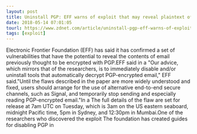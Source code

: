 ```yaml
---
layout: post
title: Uninstall PGP: EFF warns of exploit that may reveal plaintext of encrypted emails
date: 2018-05-14 07:01:05
tourl: https://www.zdnet.com/article/uninstall-pgp-eff-warns-of-exploit-that-may-reveal-plaintext-of-encrypted-emails/
tags: [exploit]
---
```

Electronic Frontier Foundation (EFF) has said it has confirmed a set of vulnerabilities that have the potential to reveal the contents of email previously thought to be encrypted with PGP.EFF said in a "Our advice, which mirrors that of the researchers, is to immediately disable and/or uninstall tools that automatically decrypt PGP-encrypted email," EFF said."Until the flaws described in the paper are more widely understood and fixed, users should arrange for the use of alternative end-to-end secure channels, such as Signal, and temporarily stop sending and especially reading PGP-encrypted email."In a The full details of the flaw are set for release at 7am UTC on Tuesday, which is 3am on the US eastern seaboard, midnight Pacific time, 5pm in Sydney, and 12:30pm in Mumbai.One of the researchers who discovered the exploit The foundation has created guides for disabling PGP in 